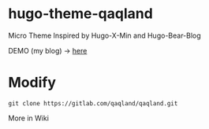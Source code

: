 # hugo-theme-qaqland

Micro Theme Inspired by Hugo-X-Min and Hugo-Bear-Blog

DEMO (my blog) → [here](https://qaq.land)

# Modify

```
git clone https://gitlab.com/qaqland/qaqland.git
```

More in Wiki
